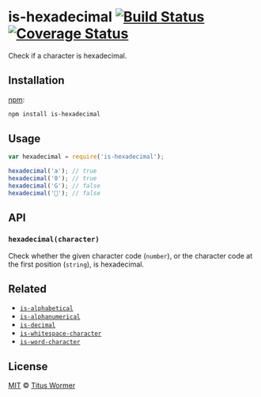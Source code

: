 # is-hexadecimal [![Build Status][travis-badge]][travis] [![Coverage Status][codecov-badge]][codecov]

Check if a character is hexadecimal.

## Installation

[npm][]:

```bash
npm install is-hexadecimal
```

## Usage

```javascript
var hexadecimal = require('is-hexadecimal');

hexadecimal('a'); // true
hexadecimal('0'); // true
hexadecimal('G'); // false
hexadecimal('💩'); // false
```

## API

### `hexadecimal(character)`

Check whether the given character code (`number`), or the character
code at the first position (`string`), is hexadecimal.

## Related

*   [`is-alphabetical`](https://github.com/wooorm/is-alphabetical)
*   [`is-alphanumerical`](https://github.com/wooorm/is-alphabetical)
*   [`is-decimal`](https://github.com/wooorm/is-decimal)
*   [`is-whitespace-character`](https://github.com/wooorm/is-whitespace-character)
*   [`is-word-character`](https://github.com/wooorm/is-word-character)

## License

[MIT][license] © [Titus Wormer][author]

<!-- Definitions -->

[travis-badge]: https://img.shields.io/travis/wooorm/is-hexadecimal.svg

[travis]: https://travis-ci.org/wooorm/is-hexadecimal

[codecov-badge]: https://img.shields.io/codecov/c/github/wooorm/is-hexadecimal.svg

[codecov]: https://codecov.io/github/wooorm/is-hexadecimal

[npm]: https://docs.npmjs.com/cli/install

[license]: LICENSE

[author]: http://wooorm.com
